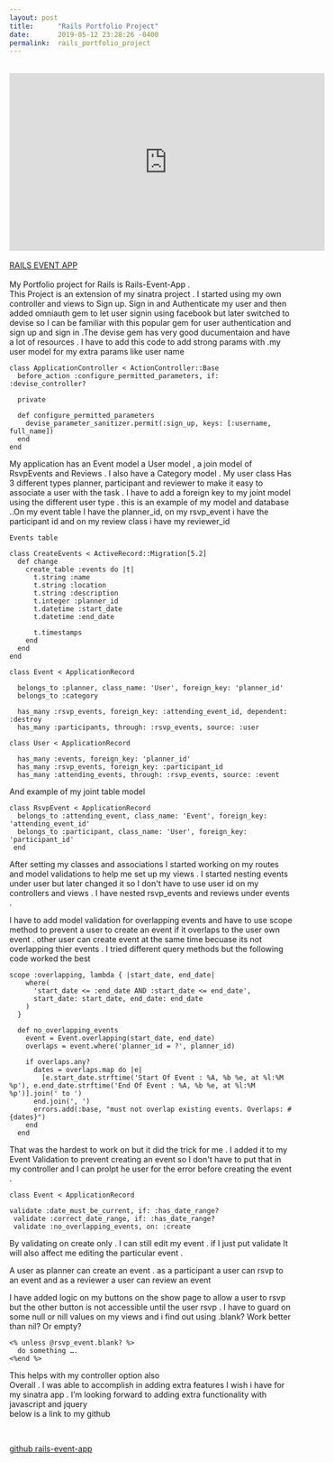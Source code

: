 ```yaml
---
layout: post
title:      "Rails Portfolio Project"
date:       2019-05-12 23:28:26 -0400
permalink:  rails_portfolio_project
---
```


<br>

 <iframe width="560" height="315"
	  src="https://www.youtube.com/embed/exzlCZwQKFY?&autoplay=1&loop=1&rel=0&showinfo=0&color=white&iv_load_policy=3&playlist=exzlCZwQKFY" frameborder="0"
	   allow="accelerometer; autoplay; encrypted-media; gyroscope; picture-in-picture" allowfullscreen></iframe>

<br>

<br>
    <a href="https://rails-event-app.herokuapp.com/" >RAILS EVENT APP </a>
<br>

<br>
My Portfolio project for Rails is Rails-Event-App . 
<br>
This Project is an extension of my sinatra project . I  started  using my own  controller and views  to Sign up. Sign in and Authenticate my user and then added  omniauth gem  to let user signin using facebook but later switched to devise  so I can be familiar with this popular gem for user authentication and sign up and sign in .The devise gem has very good ducumentaion and have a lot of resources . I have to add this code to add strong params with .my user model for my extra params like  user name  
<br>

```
class ApplicationController < ActionController::Base
  before_action :configure_permitted_parameters, if: :devise_controller?

  private

  def configure_permitted_parameters
    devise_parameter_sanitizer.permit(:sign_up, keys: [:username, full_name])
  end
end
```


My application has an Event model a User model ,  a join model of RsvpEvents and Reviews . I also have a Category model . 
My user class Has 3 different  types planner, participant and reviewer to make it easy to associate a user with the task .
I have to add a foreign key to my joint model using the different user type . this  is an example of my model and database ..On my event table I have the planner_id, on my rsvp_event i have the participant id and on my review class i have my reviewer_id 

```
Events table 

class CreateEvents < ActiveRecord::Migration[5.2]
  def change
    create_table :events do |t|
      t.string :name
      t.string :location
      t.string :description
      t.integer :planner_id
      t.datetime :start_date
      t.datetime :end_date

      t.timestamps
    end
  end
end
```

```
class Event < ApplicationRecord

  belongs_to :planner, class_name: 'User', foreign_key: 'planner_id'
  belongs_to :category

  has_many :rsvp_events, foreign_key: :attending_event_id, dependent: :destroy
  has_many :participants, through: :rsvp_events, source: :user

class User < ApplicationRecord
 
  has_many :events, foreign_key: 'planner_id'
  has_many :rsvp_events, foreign_key: :participant_id
  has_many :attending_events, through: :rsvp_events, source: :event
```
  
And  example of my  joint table model 

```
class RsvpEvent < ApplicationRecord
  belongs_to :attending_event, class_name: 'Event', foreign_key: 'attending_event_id'
  belongs_to :participant, class_name: 'User', foreign_key: 'participant_id'
 end
```

After setting my classes and associations I  started  working on my routes and model validations to help me set up my views .
I started nesting events under user but later changed it so I don't  have to use user id on my controllers and views .
I have nested  rsvp_events and reviews under events .

I have to add model validation for overlapping events and have to use scope method to prevent a user to create an event if  it overlaps to the user own event . other user can create event at the same time becuase its not overlapping thier events  . I tried different query methods but the following code worked the best 

```
scope :overlapping, lambda { |start_date, end_date|
    where(
      'start_date <= :end_date AND :start_date <= end_date',
      start_date: start_date, end_date: end_date
    )
  }

  def no_overlapping_events
    event = Event.overlapping(start_date, end_date)
    overlaps = event.where('planner_id = ?', planner_id)

    if overlaps.any?
      dates = overlaps.map do |e|
        [e.start_date.strftime('Start Of Event : %A, %b %e, at %l:%M %p'), e.end_date.strftime('End Of Event : %A, %b %e, at %l:%M %p')].join(' to ')
      end.join(', ')
      errors.add(:base, "must not overlap existing events. Overlaps: #{dates}")
    end
  end
```

That was the hardest to work on but it did the trick for me . I added it to my Event Validation to prevent creating an event so I don't  have to put that in my controller and I can prolpt he user for the error before creating the event .

```
class Event < ApplicationRecord

validate :date_must_be_current, if: :has_date_range?
 validate :correct_date_range, if: :has_date_range?
 validate :no_overlapping_events, on: :create
```


By validating on create  only . I can still edit my event . if I just put validate It will also affect me editing the particular event .

A user as planner can create an event . as a participant a user  can rsvp to an event and as a reviewer a user  can review an event 

I have added logic on my buttons on the  show page to allow a user to rsvp but the other button is not accessible until the user  rsvp . I have to guard on some null or nill  values on my views and i find out using  .blank? Work better than nil? Or empty? 

```
<% unless @rsvp_event.blank? %>
  do something ….
<%end %>
```

This helps with my controller option also 
<br>
Overall . I was able to accomplish in adding extra features I wish i have for my sinatra app .
I’m looking forward to adding extra functionality with javascript and jquery
<br>
below is a link to my github 

<br>

<a href="https://github.com/bojosteph/rails-project-event-app.git">github rails-event-app</a>

